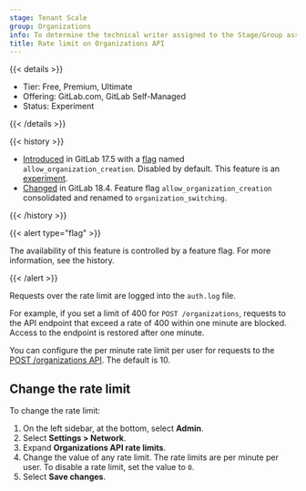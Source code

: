 ```yaml
---
stage: Tenant Scale
group: Organizations
info: To determine the technical writer assigned to the Stage/Group associated with this page, see https://handbook.gitlab.com/handbook/product/ux/technical-writing/#assignments
title: Rate limit on Organizations API
---
```


{{< details >}}

- Tier: Free, Premium, Ultimate
- Offering: GitLab.com, GitLab Self-Managed
- Status: Experiment

{{< /details >}}

{{< history >}}

- [Introduced](https://gitlab.com/gitlab-org/gitlab/-/issues/470613) in GitLab 17.5 with a [flag](../feature_flags/_index.md) named `allow_organization_creation`. Disabled by default. This feature is an [experiment](../../policy/development_stages_support.md).
- [Changed](https://gitlab.com/gitlab-org/gitlab/-/issues/549062) in GitLab 18.4. Feature flag `allow_organization_creation` consolidated and renamed to `organization_switching`. 

{{< /history >}}

{{< alert type="flag" >}}

The availability of this feature is controlled by a feature flag.
For more information, see the history.

{{< /alert >}}

Requests over the rate limit are logged into the `auth.log` file.

For example, if you set a limit of 400 for `POST /organizations`, requests to the API endpoint that
exceed a rate of 400 within one minute are blocked. Access to the endpoint is restored after one minute.

You can configure the per minute rate limit per user for requests to the [POST /organizations API](../../api/organizations.md#create-an-organization). The default is 10.

## Change the rate limit

To change the rate limit:

1. On the left sidebar, at the bottom, select **Admin**.
1. Select **Settings > Network**.
1. Expand **Organizations API rate limits**.
1. Change the value of any rate limit. The rate limits are per minute per user.
   To disable a rate limit, set the value to `0`.
1. Select **Save changes**.
